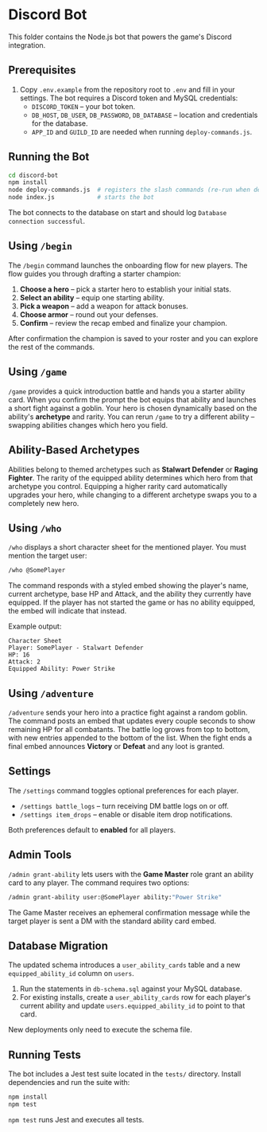 # Discord Bot

This folder contains the Node.js bot that powers the game's Discord integration.

## Prerequisites

1. Copy `.env.example` from the repository root to `.env` and fill in your settings.
   The bot requires a Discord token and MySQL credentials:
   - `DISCORD_TOKEN` – your bot token.
   - `DB_HOST`, `DB_USER`, `DB_PASSWORD`, `DB_DATABASE` – location and credentials for the database.
   - `APP_ID` and `GUILD_ID` are needed when running `deploy-commands.js`.

## Running the Bot

```bash
cd discord-bot
npm install
node deploy-commands.js  # registers the slash commands (re-run when deploying)
node index.js            # starts the bot
```

The bot connects to the database on start and should log `Database connection successful`.

## Using `/begin`

The `/begin` command launches the onboarding flow for new players. The flow guides you
through drafting a starter champion:

1. **Choose a hero** – pick a starter hero to establish your initial stats.
2. **Select an ability** – equip one starting ability.
3. **Pick a weapon** – add a weapon for attack bonuses.
4. **Choose armor** – round out your defenses.
5. **Confirm** – review the recap embed and finalize your champion.

After confirmation the champion is saved to your roster and you can explore the rest of the commands.

## Using `/game`

`/game` provides a quick introduction battle and hands you a starter ability card. When you confirm the prompt the bot equips that ability and launches a short fight against a goblin. Your hero is chosen dynamically based on the ability's **archetype** and rarity. You can rerun `/game` to try a different ability – swapping abilities changes which hero you field.

## Ability-Based Archetypes

Abilities belong to themed archetypes such as **Stalwart Defender** or **Raging Fighter**. The rarity of the equipped ability determines which hero from that archetype you control. Equipping a higher rarity card automatically upgrades your hero, while changing to a different archetype swaps you to a completely new hero.

## Using `/who`

`/who` displays a short character sheet for the mentioned player. You must mention the target user:

```bash
/who @SomePlayer
```

The command responds with a styled embed showing the player's name, current archetype, base HP and Attack, and the ability they currently have equipped. If the player has not started the game or has no ability equipped, the embed will indicate that instead.

Example output:

```
Character Sheet
Player: SomePlayer - Stalwart Defender
HP: 16
Attack: 2
Equipped Ability: Power Strike
```

## Using `/adventure`

`/adventure` sends your hero into a practice fight against a random goblin. The
command posts an embed that updates every couple seconds to show remaining HP
for all combatants. The battle log grows from top to bottom, with new entries
appended to the bottom of the list. When the fight ends a final embed announces
**Victory** or **Defeat** and any loot is granted.

## Settings

The `/settings` command toggles optional preferences for each player.

- `/settings battle_logs` – turn receiving DM battle logs on or off.
- `/settings item_drops` – enable or disable item drop notifications.

Both preferences default to **enabled** for all players.

## Admin Tools

`/admin grant-ability` lets users with the **Game Master** role grant an ability card to any player. The command requires two options:

```bash
/admin grant-ability user:@SomePlayer ability:"Power Strike"
```

The Game Master receives an ephemeral confirmation message while the target player is sent a DM with the standard ability card embed.

## Database Migration

The updated schema introduces a `user_ability_cards` table and a new
`equipped_ability_id` column on `users`.

1. Run the statements in `db-schema.sql` against your MySQL database.
2. For existing installs, create a `user_ability_cards` row for each
   player's current ability and update `users.equipped_ability_id` to
   point to that card.

New deployments only need to execute the schema file.

## Running Tests

The bot includes a Jest test suite located in the `tests/` directory. Install
dependencies and run the suite with:

```bash
npm install
npm test
```

`npm test` runs Jest and executes all tests.

